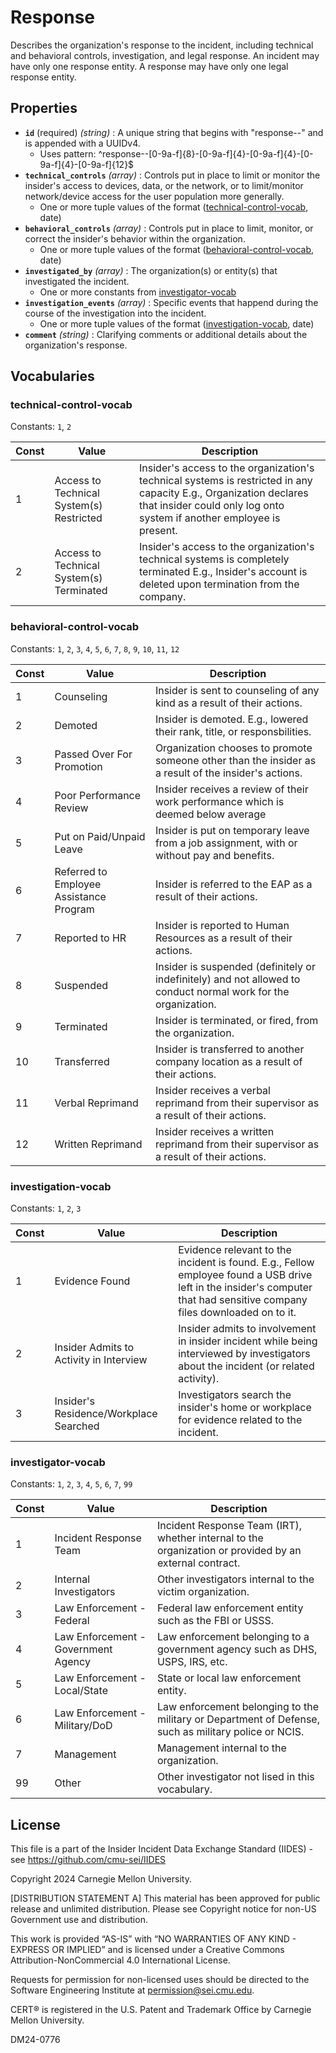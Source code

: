 # Response

Describes the organization's response to the incident, including technical and behavioral controls, investigation, and legal response. An incident may have only one response entity. A response may have only one legal response entity.

## Properties

- **`id`** (required) *(string)* : A unique string that begins with "response--" and is appended with a UUIDv4.
  - Uses pattern: ^response--[0-9a-f]{8}-[0-9a-f]{4}-[0-9a-f]{4}-[0-9a-f]{4}-[0-9a-f]{12}$
- **`technical_controls`** *(array)* : Controls put in place to limit or monitor the insider's access to devices, data, or the network, or to limit/monitor network/device access for the user population more generally.
  - One or more tuple values of the format ([technical-control-vocab](#technical-control-vocab), date)
- **`behavioral_controls`** *(array)* : Controls put in place to limit, monitor, or correct the insider's behavior within the organization.
  - One or more tuple values of the format ([behavioral-control-vocab](#behavioral-control-vocab), date)
- **`investigated_by`** *(array)* : The organization(s) or entity(s) that investigated the incident.
  - One or more constants from [investigator-vocab](#investigator-vocab)
- **`investigation_events`** *(array)* : Specific events that happend during the course of the investigation into the incident.
  - One or more tuple values of the format ([investigation-vocab](#investigation-vocab), date)
- **`comment`** *(string)* : Clarifying comments or additional details about the organization's response.

## Vocabularies

### technical-control-vocab

Constants: `1`, `2`

| Const | Value | Description |
| --- | --- | --- |
| 1 | Access to Technical System(s) Restricted | Insider's access to the organization's technical systems is restricted in any capacity E.g., Organization declares that insider could only log onto system if another employee is present.|
| 2 | Access to Technical System(s) Terminated | Insider's access to the organization's technical systems is completely terminated E.g., Insider's account is deleted upon termination from the company.|

### behavioral-control-vocab

Constants: `1`, `2`, `3`, `4`, `5`, `6`, `7`, `8`, `9`, `10`, `11`, `12`

| Const | Value | Description |
| --- | --- | --- |
| 1 | Counseling | Insider is sent to counseling of any kind as a result of their actions.|
| 2 | Demoted | Insider is demoted. E.g., lowered their rank, title, or responsbilities.|
| 3 | Passed Over For Promotion | Organization chooses to promote someone other than the insider as a result of the insider's actions.|
| 4 | Poor Performance Review | Insider receives a review of their work performance which is deemed below average|
| 5 | Put on Paid/Unpaid Leave | Insider is put on temporary leave from a job assignment, with or without pay and benefits.|
| 6 | Referred to Employee Assistance Program | Insider is referred to the EAP as a result of their actions.|
| 7 | Reported to HR | Insider is reported to Human Resources as a result of their actions.|
| 8 | Suspended | Insider is suspended (definitely or indefinitely) and not allowed to conduct normal work for the organization.|
| 9 | Terminated | Insider is terminated, or fired, from the organization.|
| 10 | Transferred | Insider is transferred to another company location as a result of their actions.|
| 11 | Verbal Reprimand | Insider receives a verbal reprimand from their supervisor as a result of their actions.|
| 12 | Written Reprimand | Insider receives a written reprimand from their supervisor as a result of their actions.|

### investigation-vocab

Constants: `1`, `2`, `3`

| Const | Value | Description |
| --- | --- | --- |
| 1 | Evidence Found | Evidence relevant to the incident is found. E.g., Fellow employee found a USB drive left in the insider's computer that had sensitive company files downloaded on to it.|
| 2 | Insider Admits to Activity in Interview | Insider admits to involvement in insider incident while being interviewed by investigators about the incident (or related activity).|
| 3 | Insider's Residence/Workplace Searched | Investigators search the insider's home or workplace for evidence related to the incident.|

### investigator-vocab

Constants: `1`, `2`, `3`, `4`, `5`, `6`, `7`, `99`

| Const | Value | Description |
| --- | --- | --- |
| 1 | Incident Response Team | Incident Response Team (IRT), whether internal to the organization or provided by an external contract.|
| 2 | Internal Investigators | Other investigators internal to the victim organization.|
| 3 | Law Enforcement - Federal | Federal law enforcement entity such as the FBI or USSS.|
| 4 | Law Enforcement - Government Agency | Law enforcement belonging to a government agency such as DHS, USPS, IRS, etc.|
| 5 | Law Enforcement - Local/State | State or local law enforcement entity.|
| 6 | Law Enforcement - Military/DoD | Law enforcement belonging to the military or Department of Defense, such as military police or NCIS. |
| 7 | Management | Management internal to the organization.|
| 99 | Other | Other investigator not lised in this vocabulary.|

## License
This file is a part of the Insider Incident Data Exchange Standard (IIDES) - see https://github.com/cmu-sei/IIDES

Copyright 2024 Carnegie Mellon University.

[DISTRIBUTION STATEMENT A] This material has been approved for public release and unlimited distribution.  Please see Copyright notice for non-US Government use and distribution.

This work is provided “AS-IS” with “NO WARRANTIES OF ANY KIND - EXPRESS OR IMPLIED” and is licensed under a Creative Commons Attribution-NonCommercial 4.0 International License.

Requests for permission for non-licensed uses should be directed to the Software Engineering Institute at permission@sei.cmu.edu.

CERT® is registered in the U.S. Patent and Trademark Office by Carnegie Mellon University.

DM24-0776
